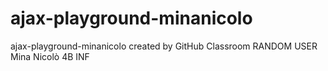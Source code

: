 # ajax-playground-minanicolo
ajax-playground-minanicolo created by GitHub Classroom
RANDOM USER Mina Nicolò 4B INF
